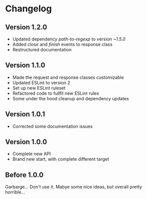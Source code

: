 # Changelog #

## Version 1.2.0 ##

* Updated dependency *path-to-regexp* to version *~1.5.0*
* Added *close* and *finish* events to response class
* Restructured documentation

## Version 1.1.0 ##

* Made the request and response classes customizable
* Updated ESLint to version 2
* Set up new ESLint ruleset
* Refactored code to fullfil new ESLint rules
* Some under the hood cleanup and dependency updates

## Version 1.0.1 ##

* Corrected some documentation issues

## Version 1.0.0 ##

* Complete new API
* Brand new start, with complete different target

## Before 1.0.0 ##

Garbarge... Don't use it. Mabye some nice ideas, but overall pretty horrible...